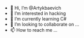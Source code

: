 - 👋 Hi, I’m @Artykbaevich
- 👀 I’m interested in hacking
- 🌱 I’m currently learning C#
- 💞️ I’m looking to collaborate on ...
- 📫 How to reach me ...

<!---
Artykbaevich/Artykbaevich is a ✨ special ✨ repository because its `README.md` (this file) appears on your GitHub profile.
You can click the Preview link to take a look at your changes.
--->
